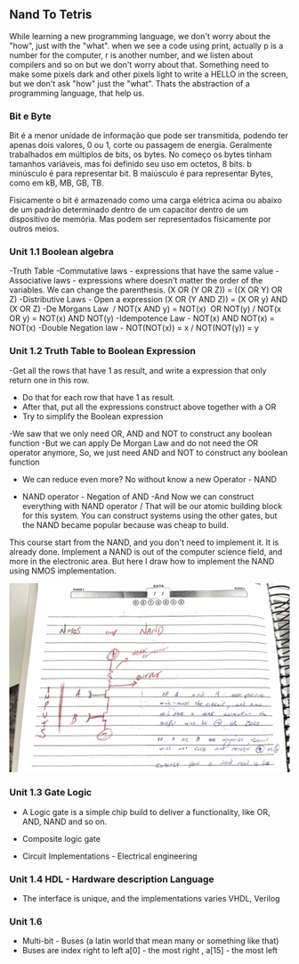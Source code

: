 ## Nand To Tetris

While learning a new programming language, we don't worry about the "how", just with the "what". when we see a code using print, actually p is a number for the computer, r is another number, and we listen about compilers and so on but we don't worry about that. Something need to make some pixels dark and other pixels light to write a HELLO in the screen, but we don't ask "how" just the "what". Thats the abstraction of a programming language, that help us.

### Bit e Byte
Bit é a menor unidade de informação que pode ser transmitida, podendo ter apenas dois valores, 0 ou 1, corte ou passagem de energia. Geralmente trabalhados em múltiplos de bits, os bytes. No começo os bytes tinham tamanhos variáveis, mas foi definido seu uso em octetos, 8 bits. b minúsculo é para representar bit. B maiúsculo é para representar Bytes, como em kB, MB, GB, TB.

Fisicamente o bit é armazenado como uma carga elétrica acima ou abaixo de um padrão determinado dentro de um capacitor dentro de um dispositivo de memória. Mas podem ser representados fisicamente por outros meios.

### Unit 1.1 Boolean algebra
-Truth Table
-Commutative laws - expressions that have the same value
-Associative laws - expressions where doesn't matter the order of the variables. We can change the parenthesis.
(X OR (Y OR Z)) = ((X OR Y) OR Z)
-Distributive Laws - Open a expression (X OR (Y AND Z)) = (X OR y) AND (X OR Z)
-De Morgans Law  / NOT(x AND y) = NOT(x)  OR NOT(y) / NOT(x OR y) = NOT(x) AND NOT(y)
-Idempotence Law - NOT(x) AND NOT(x) = NOT(x)
-Double Negation law - NOT(NOT(x)) = x / NOT(NOT(y)) = y

### Unit 1.2 Truth Table to Boolean Expression
-Get all the rows that have 1 as result, and write a expression that only return one in this row.
- Do that for each row that have 1 as result.
- After that, put all the expressions construct above together with a OR
- Try to simplify the Boolean expression

-We saw that we only need OR, AND and NOT to construct any boolean function
-But we can apply De Morgan Law and do not need the OR operator anymore, So, we just need AND and NOT to construct any boolean function
- We can reduce even more? No without know a new Operator - NAND

- NAND operator - Negation of AND
-And Now we can construct everything with NAND operator / That will be our atomic building block for this system.
You can construct systems using the other gates, but the NAND became popular because was cheap to build.

This course start from the NAND, and you don't need to implement it. It is already done.
Implement a NAND is out of the computer science field, and more in the electronic area.
But here I draw how to implement the NAND using NMOS implementation.

![Nand Implementation](images/nand_implementation.png)

### Unit 1.3 Gate Logic
- A Logic gate is a simple chip build to deliver a functionality, like OR, AND, NAND and so on.
- Composite logic gate

- Circuit Implementations - Electrical engineering 

### Unit 1.4 HDL - Hardware description Language

- The interface is unique, and the implementations varies
VHDL, Verilog

### Unit 1.6
- Multi-bit - Buses (a latin world that mean many or something like that)
- Buses are index right to left a[0] - the most right , a[15] - the most left
